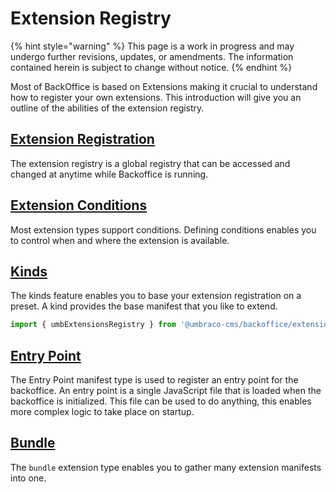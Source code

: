# Extension Registry

{% hint style="warning" %}
This page is a work in progress and may undergo further revisions, updates, or amendments. The information contained herein is subject to change without notice.
{% endhint %}

Most of BackOffice is based on Extensions making it crucial to understand how to register your own extensions. This introduction will give you an outline of the abilities of the extension registry.


## [Extension Registration](./) <a href="#registration" id="registration"></a>

The extension registry is a global registry that can be accessed and changed at anytime while Backoffice is running.

## [Extension Conditions](../extension-types/condition.md) <a href="#conditions" id="conditions"></a>

Most extension types support conditions. Defining conditions enables you to control when and where the extension is available.

## [Kinds](../extension-types/kind.md) <a href="#kinds" id="kinds"></a>

The kinds feature enables you to base your extension registration on a preset. A kind provides the base manifest that you like to extend.

```typescript
import { umbExtensionsRegistry } from '@umbraco-cms/backoffice/extension-registry';
```

## [Entry Point](../extension-types/entry-point.md) <a href="#entry-point" id="entry-point"></a>

The Entry Point manifest type is used to register an entry point for the backoffice. An entry point is a single JavaScript file that is loaded when the backoffice is initialized. This file can be used to do anything, this enables more complex logic to take place on startup.

## [Bundle](../extension-types/bundle.md) <a href="#bundle-manifest" id="package-manifest"></a>

The `bundle` extension type enables you to gather many extension manifests into one.
